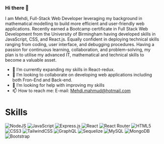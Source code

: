 ### Hi there 👋

I am Mehdi, Full-Stack Web Developer leveraging my background in mathematical modelling to build more efficient and user-friendly web applications. Recently earned a Bootcamp certificate in Full Stack Web Development from the University of Birmingham having developed skills in JavaScript, CSS, and React.js. Equally confident in deploying technical skills ranging from coding, user interface, and debugging procedures. Having a passion for continuous learning, collaboration, and problem-solving, my plan is to utilise my advanced IT, mathematical and technical skills to become a valuable asset.

- 🌱 I’m currently expanding my skills in React-redux.
- 👯 I’m looking to collaborate on developing web applications including both Fron-End and Back-end.
- 🤔 I’m looking for help with improving my skills
- 📫 How to reach me: E-mail: Mehdi.mahmud@hotmail.com

# Skills

![NodeJS](https://img.shields.io/badge/node.js-%2343853D.svg?style=for-the-badge&logo=node.js&logoColor=white)
![JavaScript](https://img.shields.io/badge/javascript-%23323330.svg?style=for-the-badge&logo=javascript&logoColor=%23F7DF1E)
![Express.js](https://img.shields.io/badge/express.js-%23404d59.svg?style=for-the-badge&logo=express&logoColor=%2361DAFB)
![React](https://img.shields.io/badge/react-%2320232a.svg?style=for-the-badge&logo=react&logoColor=%2361DAFB)
![React Router](https://img.shields.io/badge/React_Router-CA4245?style=for-the-badge&logo=react-router&logoColor=white)
![HTML5](https://img.shields.io/badge/html5-%23E34F26.svg?style=for-the-badge&logo=html5&logoColor=white)
![CSS3](https://img.shields.io/badge/css3-%231572B6.svg?style=for-the-badge&logo=css3&logoColor=white)
![TailwindCSS](https://img.shields.io/badge/tailwindcss-%2338B2AC.svg?style=for-the-badge&logo=tailwind-css&logoColor=white)
![GraphQL](https://img.shields.io/badge/-GraphQL-E10098?style=for-the-badge&logo=graphql)
![Sequelize](https://img.shields.io/badge/Sequelize-52B0E7?style=for-the-badge&logo=Sequelize&logoColor=white)
![MySQL](https://img.shields.io/badge/mysql-%2300f.svg?style=for-the-badge&logo=mysql&logoColor=white)
![MongoDB](https://img.shields.io/badge/MongoDB-4EA94B?style=for-the-badge&logo=mongodb&logoColor=white)
![Bootstrap](https://img.shields.io/badge/bootstrap-%23563D7C.svg?style=for-the-badge&logo=bootstrap&logoColor=white)

